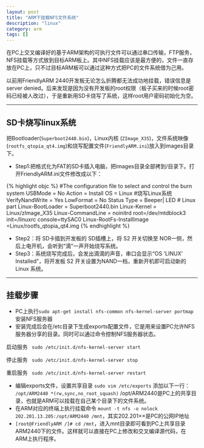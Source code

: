 ```yaml
---
layout: post
title: "ARM下挂载NFS文件系统"
description: "linux"
category: arm
tags: []
---
```

在PC上交叉编译好的基于ARM架构的可执行文件可以通过串口传输，FTP服务，NFS挂载等方式放到目标ARM板上。其中NFS挂载应该是最方便的，文件一直存放在PC上，只不过目标ARM板可以通过这种方式把PC的文件系统借为己用。

以前用FriendlyARM 2440开发板无论怎么折腾都无法成功地挂载，错误信息是server denied。后来发现是因为没有开发板的root权限（板子买来的时候root密码已经被人改过），于是重新用SD卡烧写了系统，这样root用户密码初始化为空。

--------------------------------------------------
## SD卡烧写linux系统
把Bootloader(`Superboot2440.bin`)，Linux内核 (`ZImage_X35`)，文件系统映像(`rootfs_qtopia_qt4.img`)和烧写配置文件(`FriendlyARM.ini`)放入到images目录下。

+ Step1:把格式化为FAT的SD卡插入电脑，把images目录全部拷到/目录下。打开FriendlyARM.ini文件修改成以下：

{% highlight objc %}
    #The configuration file to select and control the burn system
    USBMode = No
    Action = Install
    OS = Linux                      #烧写Linux系统
    VerifyNandWrite = Yes
    LowFormat = No
    Status Type = Beeper| LED
    # Linux part
    Linux-BootLoader = Superboot2440.bin
    Linux-Kernel = Linux/zImage_X35
    Linux-CommandLine = noinitrd
    root=/dev/mtdblock3 init=/linuxrc console=ttySAC0
    Linux-RootFs-InstallImage =Linux/rootfs_qtopia_qt4.img
{% endhighlight %}

+  Step2：将 SD卡插到开发板的 SD插槽上，将 S2 开关切换至 NOR一侧，然后上电开机，会听到“滴”一声开始烧写系统。
+  Step3：系统烧写完成后，会发出滴滴的声音，串口会显示“OS 'LINUX' Installed”，将开发板 S2 开关设置为NAND一档，重新开机即可启动新的 Linux 系统。

---------------------------------------------------
## 挂载步骤
+ PC上执行`sudo apt-get install nfs-common nfs-kernel-server portmap`安装NFS服务器
+ 安装完成后会在/etc目录下生成exports配置文件，它是用来设置PC允许NFS服务器分享的目录。同时可以通过命令控制NFS服务器状态。

启动服务 ` sudo /etc/init.d/nfs-kernel-server start`

停止服务 ` sudo /etc/init.d/nfs-kernel-server stop`

重启服务 ` sudo /etc/init.d/nfs-kernel-server restart`

+ 编辑exports文件，设置共享目录 `sudo vim /etc/exports`
添加以下一行：
`/opt/ARM2440 *(rw,sync,no_root_squash)`
/opt/ARM2440是PC上的共享目录，也就是ARM可以挂载在自己某个目录下的文件系统。
+ 在ARM对应的终端上执行挂载命令
`mount -t nfs -o nolock 202.201.13.205:/opt/ARM2440 /mnt`，其实202.201××是PC的公网IP地址
+ `[root@FriendlyARM /]# cd /mnt`，进入mnt目录即可看到PC上共享目录ARM2440下的文件。这样就可以直接在PC上修改和交叉编译源代码，在ARM上执行程序。
